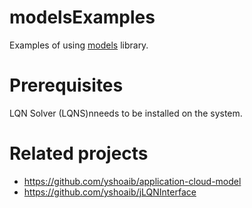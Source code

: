 modelsExamples
=============
Examples of using [models](https://github.com/yshoaib/application-cloud-model) library.

Prerequisites
==============
LQN Solver (LQNS)nneeds to be installed on the system.

Related projects
===========
* https://github.com/yshoaib/application-cloud-model
* https://github.com/yshoaib/jLQNInterface
